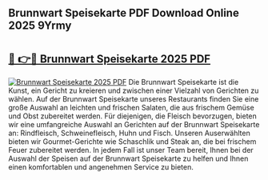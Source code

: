 ## Brunnwart Speisekarte PDF Download Online 2025 9Yrmy

# <h2><a href="http://gc8mhb.nevu.top/?p=Brunnwart+Speisekarte">🔗 👉🔴 Brunnwart Speisekarte 2025 PDF</a></h2>

[![Brunnwart Speisekarte 2025 PDF](https://i.imgur.com/dBaPXMq.png)](http://gc8mhb.nevu.top/?p=Brunnwart+Speisekarte)
Die Brunnwart Speisekarte ist die Kunst, ein Gericht zu kreieren und zwischen einer Vielzahl von Gerichten zu wählen. Auf der Brunnwart Speisekarte unseres Restaurants finden Sie eine große Auswahl an leichten und frischen Salaten, die aus frischem Gemüse und Obst zubereitet werden. Für diejenigen, die Fleisch bevorzugen, bieten wir eine umfangreiche Auswahl an Gerichten auf der Brunnwart Speisekarte an: Rindfleisch, Schweinefleisch, Huhn und Fisch. Unseren Auserwählten bieten wir Gourmet-Gerichte wie Schaschlik und Steak an, die bei frischem Feuer zubereitet werden. In jedem Fall ist unser Team bereit, Ihnen bei der Auswahl der Speisen auf der Brunnwart Speisekarte zu helfen und Ihnen einen komfortablen und angenehmen Service zu bieten.

